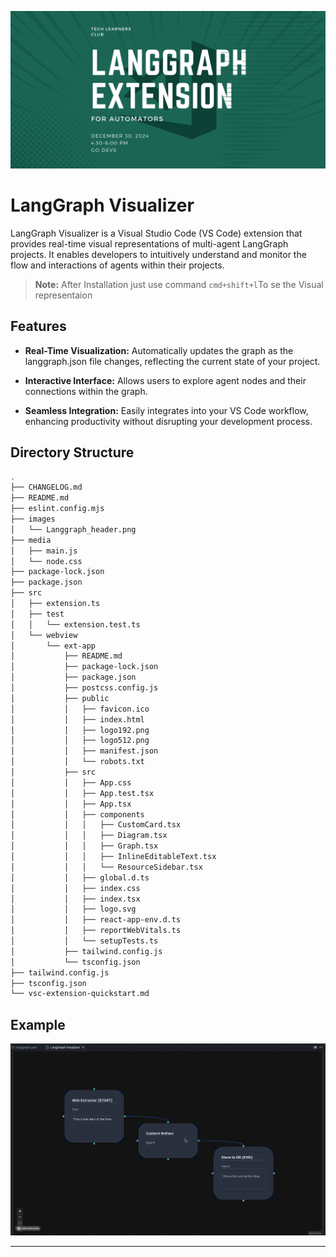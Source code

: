 ![Header Image](images/Langgraph_header.png)

# LangGraph Visualizer

LangGraph Visualizer is a Visual Studio Code (VS Code) extension that provides real-time visual representations of multi-agent LangGraph projects. It enables developers to intuitively understand and monitor the flow and interactions of agents within their projects.

> **Note:** After Installation just use command ```cmd+shift+l```To se the Visual representaion


## Features

- **Real-Time Visualization:** Automatically updates the graph as the langgraph.json file changes, reflecting the current state of your project.

- **Interactive Interface:** Allows users to explore agent nodes and their connections within the graph.

- **Seamless Integration:** Easily integrates into your VS Code workflow, enhancing productivity without disrupting your development process.


## Directory Structure

```bash
.
├── CHANGELOG.md
├── README.md
├── eslint.config.mjs
├── images
│   └── Langgraph_header.png
├── media
│   ├── main.js
│   └── node.css
├── package-lock.json
├── package.json
├── src
│   ├── extension.ts
│   ├── test
│   │   └── extension.test.ts
│   └── webview
│       └── ext-app
│           ├── README.md
│           ├── package-lock.json
│           ├── package.json
│           ├── postcss.config.js
│           ├── public
│           │   ├── favicon.ico
│           │   ├── index.html
│           │   ├── logo192.png
│           │   ├── logo512.png
│           │   ├── manifest.json
│           │   └── robots.txt
│           ├── src
│           │   ├── App.css
│           │   ├── App.test.tsx
│           │   ├── App.tsx
│           │   ├── components
│           │   │   ├── CustomCard.tsx
│           │   │   ├── Diagram.tsx
│           │   │   ├── Graph.tsx
│           │   │   ├── InlineEditableText.tsx
│           │   │   └── ResourceSidebar.tsx
│           │   ├── global.d.ts
│           │   ├── index.css
│           │   ├── index.tsx
│           │   ├── logo.svg
│           │   ├── react-app-env.d.ts
│           │   ├── reportWebVitals.ts
│           │   └── setupTests.ts
│           ├── tailwind.config.js
│           └── tsconfig.json
├── tailwind.config.js
├── tsconfig.json
└── vsc-extension-quickstart.md
```

## Example

![Extension in Action](images/action.gif)

----
<script type="text/javascript" src="https://cdnjs.buymeacoffee.com/1.0.0/button.prod.min.js" data-name="bmc-button" data-slug="hridesh" data-color="#FFDD00" data-emoji=""  data-font="Cookie" data-text="Buy me a coffee" data-outline-color="#000000" data-font-color="#000000" data-coffee-color="#ffffff" ></script>
